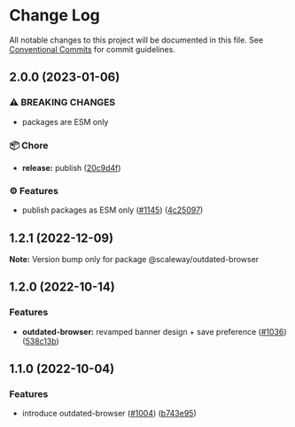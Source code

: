 # Change Log

All notable changes to this project will be documented in this file.
See [Conventional Commits](https://conventionalcommits.org) for commit guidelines.

## 2.0.0 (2023-01-06)


### ⚠ BREAKING CHANGES

* packages are ESM only

### :package: Chore

* **release:** publish ([20c9d4f](https://github.com/scaleway/scaleway-lib/commit/20c9d4fb39822245252bf362bc7a8d26127e511d))


### :gear: Features

* publish packages as ESM only ([#1145](https://github.com/scaleway/scaleway-lib/issues/1145)) ([4c25097](https://github.com/scaleway/scaleway-lib/commit/4c25097254a5ba7f0a5dbb6fdf5d6578a75f777a))



## 1.2.1 (2022-12-09)

**Note:** Version bump only for package @scaleway/outdated-browser

## 1.2.0 (2022-10-14)

### Features

- **outdated-browser:** revamped banner design + save preference ([#1036](https://github.com/scaleway/scaleway-lib/issues/1036)) ([538c13b](https://github.com/scaleway/scaleway-lib/commit/538c13be8ac158f80058d919c10874f9a3c2a6d3))

## 1.1.0 (2022-10-04)

### Features

- introduce outdated-browser ([#1004](https://github.com/scaleway/scaleway-lib/issues/1004)) ([b743e95](https://github.com/scaleway/scaleway-lib/commit/b743e95af7414720923ce060583ba03bf09fc38c))
